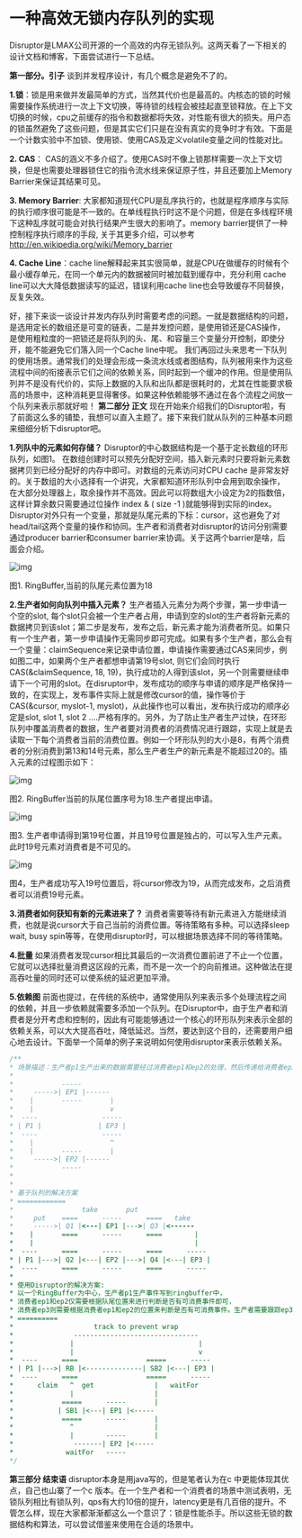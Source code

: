 # 一种高效无锁内存队列的实现

Disruptor是LMAX公司开源的一个高效的内存无锁队列。这两天看了一下相关的设计文档和博客，下面尝试进行一下总结。

**第一部分。引子** 谈到并发程序设计，有几个概念是避免不了的。

**1.锁**：锁是用来做并发最简单的方式，当然其代价也是最高的。内核态的锁的时候需要操作系统进行一次上下文切换，等待锁的线程会被挂起直至锁释放。在上下文切换的时候，cpu之前缓存的指令和数据都将失效，对性能有很大的损失。用户态的锁虽然避免了这些问题，但是其实它们只是在没有真实的竞争时才有效。下面是一个计数实验中不加锁、使用锁、使用CAS及定义volatile变量之间的性能对比。

**2. CAS**： CAS的涵义不多介绍了。使用CAS时不像上锁那样需要一次上下文切换，但是也需要处理器锁住它的指令流水线来保证原子性，并且还要加上Memory Barrier来保证其结果可见。

**3. Memory Barrier**: 大家都知道现代CPU是乱序执行的，也就是程序顺序与实际的执行顺序很可能是不一致的。在单线程执行时这不是个问题，但是在多线程环境下这种乱序就可能会对执行结果产生很大的影响了。memory barrier提供了一种控制程序执行顺序的手段, 关于其更多介绍，可以参考 http://en.wikipedia.org/wiki/Memory_barrier

**4. Cache Line**：cache line解释起来其实很简单，就是CPU在做缓存的时候有个最小缓存单元，在同一个单元内的数据被同时被加载到缓存中，充分利用 cache line可以大大降低数据读写的延迟，错误利用cache line也会导致缓存不同替换，反复失效。

好，接下来谈一谈设计并发内存队列时需要考虑的问题。一就是数据结构的问题，是选用定长的数组还是可变的链表，二是并发控问题，是使用锁还是CAS操作，是使用粗粒度的一把锁还是将队列的头、尾、和容量三个变量分开控制，即使分开，能不能避免它们落入同一个Cache line中呢。 我们再回过头来思考一下队列的使用场景。通常我们的处理会形成一条流水线或者图结构，队列被用来作为这些流程中间的衔接表示它们之间的依赖关系，同时起到一个缓冲的作用。但是使用队列并不是没有代价的，实际上数据的入队和出队都是很耗时的，尤其在性能要求极高的场景中，这种消耗更显得奢侈。如果这种依赖能够不通过在各个流程之间放一个队列来表示那就好啦！ **第二部分 正文** 现在开始来介绍我们的Disruptor啦，有了前面这么多的铺垫，我想可以直入主题了。接下来我们就从队列的三种基本问题来细细分析下disruptor吧。

**1.列队中的元素如何存储？** Disruptor的中心数据结构是一个基于定长数组的环形队列，如图1。 在数组创建时可以预先分配好空间，插入新元素时只要将新元素数据拷贝到已经分配好的内存中即可。对数组的元素访问对CPU cache 是非常友好的。关于数组的大小选择有一个讲究，大家都知道环形队列中会用到取余操作， 在大部分处理器上，取余操作并不高效。因此可以将数组大小设定为2的指数倍，这样计算余数只需要通过位操作 index & ( size -1 )就能够得到实际的index。 Disruptor对外只有一个变量，那就是队尾元素的下标：cursor，这也避免了对head/tail这两个变量的操作和协同。生产者和消费者对disruptor的访问分别需要通过producer barrier和consumer barrier来协调。关于这两个barrier是啥，后面会介绍。

![img](https://ask.qcloudimg.com/http-save/yehe-1408376/au8bw6jwzq.jpeg?imageView2/2/w/1620)

图1. RingBuffer,当前的队尾元素位置为18

**2.生产者如何向队列中插入元素？** 生产者插入元素分为两个步骤，第一步申请一个空的slot, 每个slot只会被一个生产者占用，申请到空的slot的生产者将新元素的数据拷贝到该slot；第二步是发布，发布之后，新元素才能为消费者所见。如果只有一个生产者，第一步申请操作无需同步即可完成。如果有多个生产者，那么会有一个变量：claimSequence来记录申请位置，申请操作需要通过CAS来同步，例如图二中，如果两个生产者都想申请第19号slot, 则它们会同时执行CAS(&claimSequence, 18, 19)，执行成功的人得到该slot，另一个则需要继续申请下一个可用的slot。在disruptor中，发布成功的顺序与申请的顺序是严格保持一致的，在实现上，发布事件实际上就是修改cursor的值，操作等价于CAS(&cursor, myslot-1, myslot)，从此操作也可以看出，发布执行成功的顺序必定是slot, slot 1, slot 2 ….严格有序的。另外，为了防止生产者生产过快，在环形队列中覆盖消费者的数据，生产者要对消费者的消费情况进行跟踪，实现上就是去读取一下每个消费者当前的消费位置。例如一个环形队列的大小是8，有两个消费者的分别消费到第13和14号元素，那么生产者生产的新元素是不能超过20的。插入元素的过程图示如下：

![img](https://ask.qcloudimg.com/http-save/yehe-1408376/5u4qawfkq0.jpeg?imageView2/2/w/1620)

图2. RingBuffer当前的队尾位置序号为18.生产者提出申请。

![img](https://ask.qcloudimg.com/http-save/yehe-1408376/6duf73963n.jpeg?imageView2/2/w/1620)

图3. 生产者申请得到第19号位置，并且19号位置是独占的，可以写入生产元素。此时19号元素对消费者是不可见的。

![img](https://ask.qcloudimg.com/http-save/yehe-1408376/b9vxwj9bu1.jpeg?imageView2/2/w/1620)

图4，生产者成功写入19号位置后，将cursor修改为19，从而完成发布，之后消费者可以消费19号元素。

**3.消费者如何获知有新的元素进来了？** 消费者需要等待有新元素进入方能继续消费，也就是说cursor大于自己当前的消费位置。等待策略有多种。可以选择sleep wait, busy spin等等，在使用disruptor时，可以根据场景选择不同的等待策略。

**4.批量** 如果消费者发现cursor相比其最后的一次消费位置前进了不止一个位置，它就可以选择批量消费这区段的元素，而不是一次一个的向前推进。这种做法在提高吞吐量的同时还可以使系统的延迟更加平滑。

**5.依赖图** 前面也提过，在传统的系统中，通常使用队列来表示多个处理流程之间的依赖，并且一步依赖就需要多添加一个队列。在Disruptor中，由于生产者和消费者是分开考虑和控制的，因此有可能能够通过一个核心的环形队列来表示全部的依赖关系，可以大大提高吞吐，降低延迟。当然，要达到这个目的，还需要用户细心地去设计。下面举一个简单的例子来说明如何使用disruptor来表示依赖关系。

```javascript
/**
* 场景描述：生产者p1生产出来的数据需要经过消费者ep1和ep2的处理，然后传递给消费者ep3
*
*            -----
*     ----->| EP1 |------
*    |       -----       |
*    |                   v
*  ----                -----
* | P1 |              | EP3 |
*  ----                -----
*    |                   ^
*    |       -----       |
*     ----->| EP2 |------
*            -----
*
*
* 基于队列的解决方案
* ============
*                 take       put
*     put    ====      -----      ====   take
*     ----->| Q1 |<---| EP1 |--->| Q3 |<------
*    |       ====      -----      ====        |
*    |                                        |
*  ----      ====      -----      ====      -----
* | P1 |--->| Q2 |<---| EP2 |--->| Q4 |<---| EP3 |
*  ----      ====      -----      ====      -----
*
* 使用Disruptor的解决方案:
* 以一个RingBuffer为中心，生产者p1生产事件写到ringbuffer中，
* 消费者ep1和ep2仅需要根据队尾位置来进行判断是否有可消费事件即可，
* 消费者ep3则需要根据消费者ep1和ep2的位置来判断是否有可消费事件。生产者需要跟踪ep3的位置，防止覆盖未消费事件。
* ==========
*                    track to prevent wrap
*               -------------------------------
*              |                               |
*              |                               v
*  ----      ====                 =====      -----
* | P1 |--->| RB |<--------------| SB2 |<---| EP3 |
*  ----      ====                 =====      -----
*      claim   ^  get               |   waitFor
*              |                    |
*            =====      -----       |
*           | SB1 |<---| EP1 |<-----
*            =====      -----       |
*              ^                    |
*              |        -----       |
*               -------| EP2 |<-----
*             waitFor   -----
*/
```

**第三部分 结束语** disruptor本身是用java写的，但是笔者认为在c 中更能体现其优点，自己也山寨了一个c 版本。在一个生产者和一个消费者的场景中测试表明，无锁队列相比有锁队列，qps有大约10倍的提升，latency更是有几百倍的提升。不管怎么样，现在大家都渐渐都这么一个意识了：锁是性能杀手。所以这些无锁的数据结构和算法，可以尝试借鉴来使用在合适的场景中。